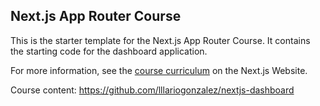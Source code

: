 ## Next.js App Router Course

This is the starter template for the Next.js App Router Course. It contains the starting code for the dashboard application.

For more information, see the [course curriculum](https://nextjs.org/learn) on the Next.js Website.

Course content: https://github.com/lllariogonzalez/nextjs-dashboard
